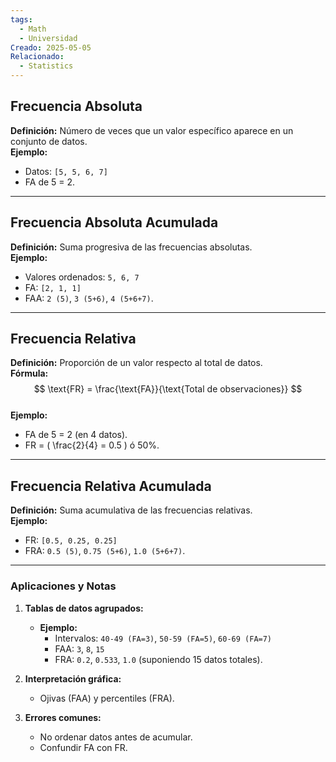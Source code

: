 ```yaml
---
tags:
  - Math
  - Universidad
Creado: 2025-05-05
Relacionado:
  - Statistics
---
```



## Frecuencia Absoluta  
**Definición:** Número de veces que un valor específico aparece en un conjunto de datos.  
**Ejemplo:**  
- Datos: `[5, 5, 6, 7]`  
- FA de 5 = 2.

---

## Frecuencia Absoluta Acumulada  
**Definición:** Suma progresiva de las frecuencias absolutas.  
**Ejemplo:**  
- Valores ordenados: `5, 6, 7`  
- FA: `[2, 1, 1]`  
- FAA: `2 (5)`, `3 (5+6)`, `4 (5+6+7)`.

---

## Frecuencia Relativa  
**Definición:** Proporción de un valor respecto al total de datos.  
**Fórmula:**  
$$
\text{FR} = \frac{\text{FA}}{\text{Total de observaciones}}
$$  
**Ejemplo:**  
- FA de 5 = 2 (en 4 datos).  
- FR = \( \frac{2}{4} = 0.5 \) ó 50%.

---

## Frecuencia Relativa Acumulada  
**Definición:** Suma acumulativa de las frecuencias relativas.  
**Ejemplo:**  
- FR: `[0.5, 0.25, 0.25]`  
- FRA: `0.5 (5)`, `0.75 (5+6)`, `1.0 (5+6+7)`.

---

### Aplicaciones y Notas  
1. **Tablas de datos agrupados:**  
   - **Ejemplo:**  
     - Intervalos: `40-49 (FA=3)`, `50-59 (FA=5)`, `60-69 (FA=7)`  
     - FAA: `3`, `8`, `15`  
     - FRA: `0.2`, `0.533`, `1.0` (suponiendo 15 datos totales).

2. **Interpretación gráfica:**  
   - Ojivas (FAA) y percentiles (FRA).  

3. **Errores comunes:**  
   - No ordenar datos antes de acumular.  
   - Confundir FA con FR.  
